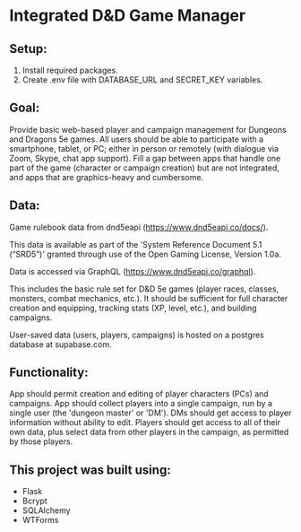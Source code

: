 # Integrated D&D Game Manager

## Setup:

1. Install required packages.
2. Create .env file with DATABASE_URL and SECRET_KEY variables.

## Goal:

Provide basic web-based player and campaign management for Dungeons and Dragons 5e games. All users should be able to participate with a smartphone, tablet, or PC; either in person or remotely (with dialogue via Zoom, Skype, chat app support). Fill a gap between apps that handle one part of the game (character or campaign creation) but are not integrated, and apps that are graphics-heavy and cumbersome.

## Data:

Game rulebook data from dnd5eapi (https://www.dnd5eapi.co/docs/).

This data is available as part of the 'System Reference Document 5.1 (“SRD5”)' granted through use of the Open Gaming License, Version 1.0a.

Data is accessed via GraphQL (https://www.dnd5eapi.co/graphql).

This includes the basic rule set for D&D 5e games (player races, classes, monsters, combat mechanics, etc.). It should be sufficient for full character creation and equipping, tracking stats (XP, level, etc.), and building campaigns.

User-saved data (users, players, campaigns) is hosted on a postgres database at supabase.com.

## Functionality:

App should permit creation and editing of player characters (PCs) and campaigns. App should collect players into a single campaign, run by a single user (the 'dungeon master' or 'DM'). DMs should get access to player information without ability to edit. Players should get access to all of their own data, plus select data from other players in the campaign, as permitted by those players.

## This project was built using:

- Flask
- Bcrypt
- SQLAlchemy
- WTForms
